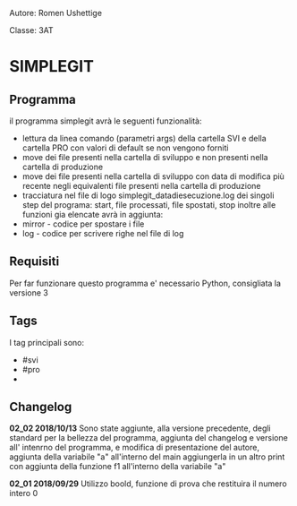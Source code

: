 Autore: Romen Ushettige

Classe: 3AT


# SIMPLEGIT


## Programma
il programma simplegit avrà le seguenti funzionalità:
- lettura da linea comando (parametri args) della cartella SVI e della cartella PRO 
  con valori di default se non vengono forniti
- move dei file presenti nella cartella di sviluppo e non presenti nella cartella di produzione
- move dei file presenti nella cartella di sviluppo con data di modifica più recente negli equivalenti file presenti nella cartella di produzione
- tracciatura nel file di logo simplegit_datadiesecuzione.log dei singoli step del programa: start, file processati, file spostati, stop
inoltre alle funzioni gia elencate avrà in aggiunta:
- mirror - codice per spostare i file
- log - codice per scrivere righe nel file di log


## Requisiti
Per far funzionare questo programma e' necessario Python, consigliata la versione 3


## Tags
I tag principali sono:
- #svi
- #pro
- 

## Changelog
**02_02  2018/10/13**
Sono state aggiunte, alla versione precedente, degli standard per la bellezza del programma,
aggiunta del changelog e versione all' intenrno del programma, e modifica di presentazione del autore,
aggiunta della variabile "a" all'interno del main aggiungerla in un altro print con aggiunta della funzione f1 all'interno della variabile "a"

**02_01	2018/09/29**
Utilizzo boold, funzione di prova che restituira il numero intero 0
